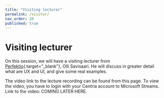 ```yaml
---
title: "Visiting lecturer"
permalink: /visitor/
nav_order: 20
published: true
---
```


# Visiting lecturer

On this session, we will have a visiting lecturer from [Perfektio](https://www.perfektio.fi/en){:target="_blank"}, Olli Savisaari. He will discuss in greater detail what are UX and UI, and give some real examples.


The video link to the lecture recording can be found from this page. To view the video, you have to login with your Centria account to Microsoft Streams. Link to the video: COMING LATER HERE.